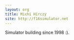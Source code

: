 ```yaml
---
layout: org
title: Michi Hirczy
site: http://f16simulator.net
---
```

Simulator building since 1998 :).
